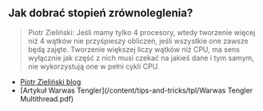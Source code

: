 ## Jak dobrać stopień zrównoleglenia?

> Piotr Zieliński: Jeśli mamy tylko 4 procesory, wtedy tworzenie więcej niż 4 wątków nie przyśpieszy obliczeń, jeśli wszystkie one zawsze będą zajęte. Tworzenie większej liczy wątków niż CPU, ma sens wyłącznie jak część z nich musi czekać na jakieś dane i tym samym, nie wykorzystują one w pełni cykli CPU.

- [Piotr Zieliński blog](http://www.pzielinski.com/?p=1758)
- [Artykuł Warwas Tengler](/content/tips-and-tricks/tpl/Warwas Tengler Multithread.pdf)

